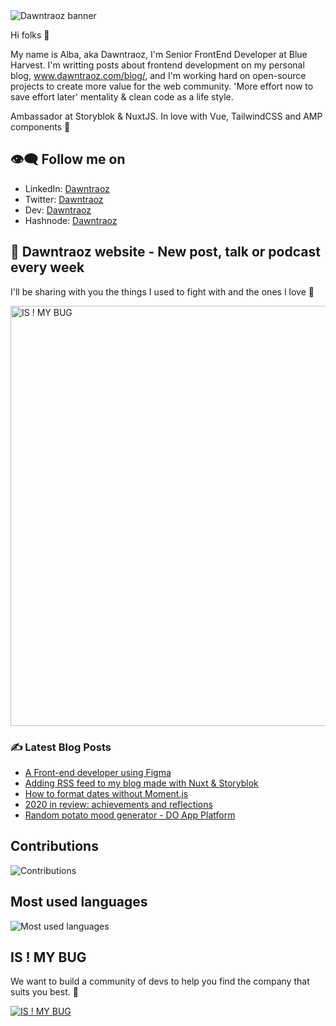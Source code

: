 <img src="https://pbs.twimg.com/profile_banners/1188743102409924609/1610918982/1500x500" alt="Dawntraoz banner" />

Hi folks 👋

My name is Alba, aka Dawntraoz, I'm Senior FrontEnd Developer at Blue Harvest. I'm writting posts about frontend development on my personal blog, www.dawntraoz.com/blog/, and I'm working hard on open-source projects to create more value for the web community. 'More effort now to save effort later' mentality & clean code as a life style.

Ambassador at Storyblok & NuxtJS. In love with Vue, TailwindCSS and AMP components 🥰

## 👁‍🗨 Follow me on

- LinkedIn: [Dawntraoz](https://linkedin.com/in/dawntraoz)
- Twitter: [Dawntraoz](https://twitter.com/dawntraoz)
- Dev: [Dawntraoz](https://dev.to/dawntraoz)
- Hashnode: [Dawntraoz](https://hashnode.com/@dawntraoz)

## 🌄 Dawntraoz website - New post, talk or podcast every week

I'll be sharing with you the things I used to fight with and the ones I love 🦸‍

<a href="https://www.dawntraoz.com/blog/" rel="nofollow">
  <img width="672" src="https://www.dawntraoz.com/images/blog.jpg" alt="IS ! MY BUG" />
</a>

### ✍ Latest Blog Posts

<!-- BLOG-POST-LIST:START -->
- [A Front-end developer using Figma](https://dawntraoz.com/blog/a-front-end-developer-using-figma)
- [Adding RSS feed to my blog made with Nuxt & Storyblok](https://dawntraoz.com/blog/adding-rss-feed-to-my-blog-made-with-nuxt-storyblok)
- [How to format dates without Moment.js](https://dawntraoz.com/blog/how-to-format-dates-without-moment-js)
- [2020 in review: achievements and reflections](https://dawntraoz.com/blog/2020-in-review-achievements-and-reflections)
- [Random potato mood generator - DO App Platform](https://dawntraoz.com/blog/random-potato-mood-generator-do-app-platform)
<!-- BLOG-POST-LIST:END -->

## Contributions

<img src="https://github-readme-stats.vercel.app/api?username=dawntraoz&show_icons=true&count_private=true&title_color=b794f4&text_color=ffffff&icon_color=ffffff&bg_color=1a202c&include_all_commits=true" alt="Contributions" />

## Most used languages

<img src="https://github-readme-stats.vercel.app/api/top-langs/?username=dawntraoz&layout=compact&title_color=553c9a&text_color=1a202c" alt="Most used languages" />

## IS ! MY BUG

We want to build a community of devs to help you find the company that suits you best. 💜

<a href="https://www.dawntraoz.com/blog/presenting-our-new-project-is-not-my-bug/" rel="nofollow">
  <img src="https://img2.storyblok.com/672x0/f/79165/1292x484/86c9bad56a/evaluate-cta.png" alt="IS ! MY BUG" />
</a>
